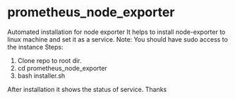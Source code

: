 # prometheus_node_exporter
Automated installation for node exporter
It helps to install node-exporter to linux machine and set it as a service.
Note: You should have sudo access to the instance
Steps:
1. Clone repo to root dir.
2. cd prometheus_node_exporter
3. bash installer.sh

After installation it shows the status of service.
Thanks
